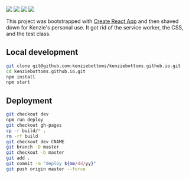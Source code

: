 ![](https://img.shields.io/badge/updated-7/15/20-green.svg)
![](https://img.shields.io/badge/react-v16.13.1-61DAFB.svg)
![](https://img.shields.io/badge/npm-v6.14.6-C12026.svg)
![](https://img.shields.io/badge/node-v12.18.2-006E00.svg)

This project was bootstrapped with [Create React App](https://github.com/facebook/create-react-app) and then shaved down for Kenzie's personal use. It got rid of the service worker, the CSS, and the test class.

## Local development

```bash
git clone git@github.com:kenziebottoms/kenziebottoms.github.io.git
cd kenziebottoms.github.io.git
npm install
npm start
```

## Deployment

```bash
git checkout dev
npm run deploy
git checkout gh-pages
cp -r build/* .
rm -rf build
git checkout dev CNAME
git branch -D master
git checkout -b master
git add .
git commit -m "deploy ${mm/dd/yy}"
git push origin master --force
```